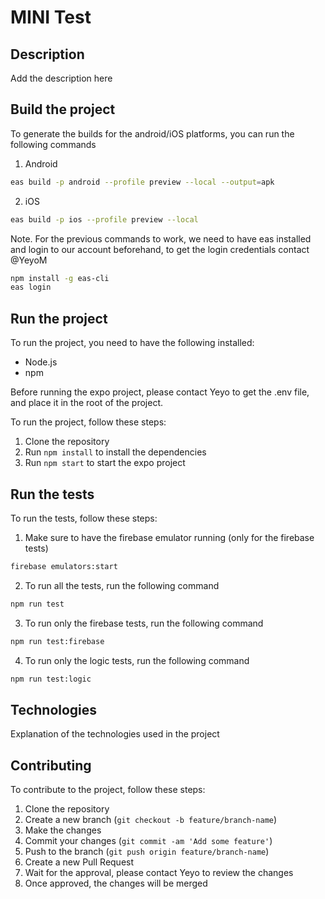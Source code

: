 # MINI Test

## Description

Add the description here

## Build the project

To generate the builds for the android/iOS platforms, you can run the following commands

1. Android

```bash
eas build -p android --profile preview --local --output=apk
```

2. iOS

```bash
eas build -p ios --profile preview --local
```

Note. For the previous commands to work, we need to have eas installed and login to our account beforehand, to get the login credentials contact @YeyoM

```bash
npm install -g eas-cli
eas login
```

## Run the project

To run the project, you need to have the following installed:

- Node.js
- npm

Before running the expo project, please contact Yeyo to get the .env file, and place it in the root of the project.

To run the project, follow these steps:

1. Clone the repository
2. Run `npm install` to install the dependencies
3. Run `npm start` to start the expo project

## Run the tests

To run the tests, follow these steps:

1. Make sure to have the firebase emulator running (only for the firebase tests)

```bash
firebase emulators:start
```

2. To run all the tests, run the following command

```bash
npm run test
```

3. To run only the firebase tests, run the following command

```bash
npm run test:firebase
```

4. To run only the logic tests, run the following command

```bash
npm run test:logic
```

## Technologies

Explanation of the technologies used in the project

## Contributing

To contribute to the project, follow these steps:

1. Clone the repository
2. Create a new branch (`git checkout -b feature/branch-name`)
3. Make the changes
4. Commit your changes (`git commit -am 'Add some feature'`)
5. Push to the branch (`git push origin feature/branch-name`)
6. Create a new Pull Request
7. Wait for the approval, please contact Yeyo to review the changes
8. Once approved, the changes will be merged
